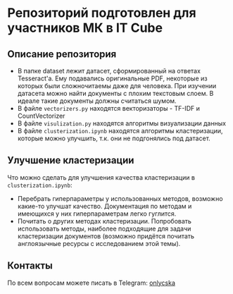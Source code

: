 # Репозиторий подготовлен для участников МК в IT Cube
## Описание репозитория
- В папке dataset лежит датасет, сформированный на ответах Tesseract'a. Ему подавались оригинальные PDF, некоторые из которых были сложночитаемы даже для человека. При изучении датасета можно найти документы с плохим текстовым слоем. В идеале такие документы должны считаться шумом.
- В файле `vectorizers.py` находятся векторизаторы - TF-IDF и CountVectorizer
- В файле `visulization.py` находятся алгоритмы визуализации данных
- В файле `clusterization.ipynb` находятся алгоритмы кластеризации, которые можно улучшить, т.к. они не подгонялись под датасет.
## Улучшение кластеризации
Что можно сделать для улучшения качества кластеризации в `clusterization.ipynb`:
- Перебрать гиперпараметры у использованных методов, возможно какие-то улучшат качество. Документация по методам и имеющихся у них гиперпараметрам легко гуглится. 
- Почитать о других методах кластеризации. Попробовать использовать методы, наиболее подходящие для задачи кластеризации документов (возможно придётся почитать англоязычные ресурсы с исследованием этой темы).
## Контакты
По всем вопросам можете писать в Telegram: [onlycska](https://t.me/onlycska)
